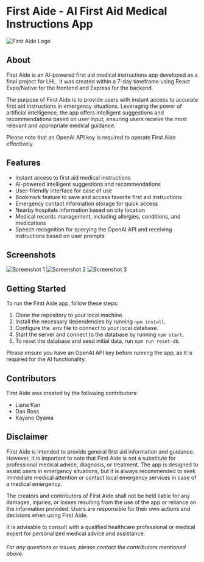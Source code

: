 # First Aide - AI First Aid Medical Instructions App

![First Aide Logo](link_to_logo_image)

## About
First Aide is an AI-powered first aid medical instructions app developed as a final project for LHL. It was created within a 7-day timeframe using React Expo/Native for the frontend and Express for the backend.

The purpose of First Aide is to provide users with instant access to accurate first aid instructions in emergency situations. Leveraging the power of artificial intelligence, the app offers intelligent suggestions and recommendations based on user input, ensuring users receive the most relevant and appropriate medical guidance.

Please note that an OpenAI API key is required to operate First Aide effectively.

## Features
- Instant access to first aid medical instructions
- AI-powered intelligent suggestions and recommendations
- User-friendly interface for ease of use
- Bookmark feature to save and access favorite first aid instructions
- Emergency contact information storage for quick access
- Nearby hospitals information based on city location
- Medical records management, including allergies, conditions, and medications
- Speech recognition for querying the OpenAI API and receiving instructions based on user prompts

## Screenshots
![Screenshot 1](link_to_screenshot_1)
![Screenshot 2](link_to_screenshot_2)
![Screenshot 3](link_to_screenshot_3)

## Getting Started
To run the First Aide app, follow these steps:

1. Clone the repository to your local machine.
2. Install the necessary dependencies by running `npm install`.
3. Configure the .env file to connect to your local database.
4. Start the server and connect to the database by running `npm start`.
5. To reset the database and seed initial data, run `npm run reset-db`.

Please ensure you have an OpenAI API key before running the app, as it is required for the AI functionality.

## Contributors
First Aide was created by the following contributors:
- Liana Kan
- Dan Ross
- Kayano Oyama


## Disclaimer
First Aide is intended to provide general first aid information and guidance. However, it is important to note that First Aide is not a substitute for professional medical advice, diagnosis, or treatment. The app is designed to assist users in emergency situations, but it is always recommended to seek immediate medical attention or contact local emergency services in case of a medical emergency.

The creators and contributors of First Aide shall not be held liable for any damages, injuries, or losses resulting from the use of the app or reliance on the information provided. Users are responsible for their own actions and decisions when using First Aide.

It is advisable to consult with a qualified healthcare professional or medical expert for personalized medical advice and assistance.

###### For any questions or issues, please contact the contributors mentioned above.
